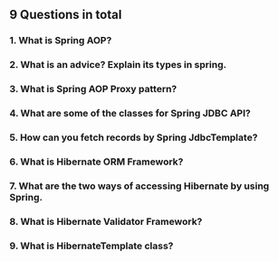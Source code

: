 ## 9 Questions in total
### 1. What is Spring AOP?

### 2. What is an advice? Explain its types in spring.

### 3. What is Spring AOP Proxy pattern?

### 4. What are some of the classes for Spring JDBC API?

### 5. How can you fetch records by Spring JdbcTemplate?

### 6. What is Hibernate ORM Framework?

### 7. What are the two ways of accessing Hibernate by using Spring.

### 8. What is Hibernate Validator Framework?

### 9. What is HibernateTemplate class?